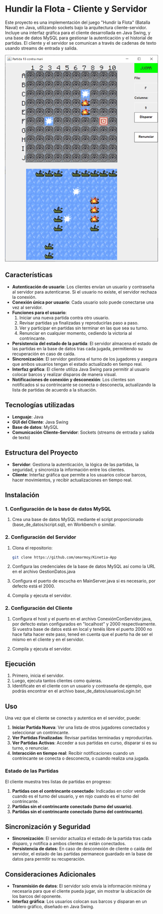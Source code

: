 # Hundir la Flota - Cliente y Servidor

Este proyecto es una implementación del juego "Hundir la Flota" (Batalla Naval) en Java, utilizando sockets bajo la arquitectura cliente-servidor. Incluye una interfaz gráfica para el cliente desarrollada en Java Swing, y una base de datos MySQL para gestionar la autenticación y el historial de partidas. El cliente y el servidor se comunican a través de cadenas de texto usando streams de entrada y salida.

![imagen_del_juego](imagenes_app/partida.PNG)

## Características

- **Autenticación de usuario**: Los clientes envían un usuario y contraseña al servidor para autenticarse. Si el usuario no existe, el servidor rechaza la conexión.
- **Conexión única por usuario**: Cada usuario solo puede conectarse una vez al servidor.
- **Funciones para el usuario**:
  1. Iniciar una nueva partida contra otro usuario.
  2. Revisar partidas ya finalizadas y reproducirlas paso a paso.
  3. Ver y participar en partidas sin terminar en las que sea su turno.
  4. Renunciar en cualquier momento, cediendo la victoria al contrincante.
- **Persistencia del estado de la partida**: El servidor almacena el estado de las partidas en la base de datos tras cada jugada, permitiendo su recuperación en caso de caída.
- **Sincronización**: El servidor gestiona el turno de los jugadores y asegura que ambos usuarios tengan el estado actualizado en tiempo real.
- **Interfaz gráfica**: El cliente utiliza Java Swing para permitir al usuario colocar barcos y realizar disparos de manera visual.
- **Notificaciones de conexión y desconexión**: Los clientes son notificados si su contrincante se conecta o desconecta, actualizando la lista de partidas de acuerdo a la situación.

## Tecnologías utilizadas

- **Lenguaje**: Java
- **GUI del Cliente**: Java Swing
- **Base de datos**: MySQL
- **Comunicación Cliente-Servidor**: Sockets (streams de entrada y salida de texto)

## Estructura del Proyecto

- **Servidor**: Gestiona la autenticación, la lógica de las partidas, la seguridad, y sincroniza la información entre los clientes.
- **Cliente**: Interfaz gráfica que permite a los usuarios colocar barcos, hacer movimientos, y recibir actualizaciones en tiempo real.

## Instalación

### 1. Configuración de la base de datos MySQL

1. Crea una base de datos MySQL mediante el script proporcionado (base_de_datos/script.sql), en Workbench o similar.

### 2. Configuración del Servidor

1. Clona el repositorio:
   ```bash
   git clone https://github.com/omarmoy/Kinetia-App
   ```

2. Configura las credenciales de la base de datos MySQL así como la URL en el archivo GestionDatos.java
   
3. Configura el puerto de escucha en MainServer.java si es necesario, por defecto está el 2000. 

7. Compila y ejecuta el servidor.

### 2. Configuración del Cliente

1. Configura el host y el puerto en el archivo ConexiónConServidor.java, por defecto estan configurados en "localhost" y 2000 respectivamente. Si vuestra base de datos está en local y tenéis libre el puerto 2000 no hace falta hacer este paso, tened en cuenta que el puerto ha de ser el mismo en el cliente y en el servidor. 

2. Compila y ejecuta el servidor.

## Ejecución

1. Primero, inicia el servidor.
2. Luego, ejecuta tantos clientes como quieras.
3. Identificate en el cliente con un usuario y contraseña de ejemplo, que podrás encontrar en el archivo base_de_datos/usuariosLogin.txt

## Uso

Una vez que el cliente se conecta y autentica en el servidor, puede:

1. **Iniciar Partida Nueva**: Ver una lista de otros jugadores conectados y seleccionar un contrincante.
2. **Ver Partidas Finalizadas**: Revisar partidas terminadas y reproducirlas.
3. **Ver Partidas Activas**: Acceder a sus partidas en curso, disparar si es su turno, o renunciar.
4. **Interacción en tiempo real**: Recibir notificaciones cuando un contrincante se conecta o desconecta, o cuando realiza una jugada.

### Estado de las Partidas

El cliente muestra tres listas de partidas en progreso:

1. **Partidas con el contrincante conectado**: Indicadas en color verde cuando es el turno del usuario, y en rojo cuando es el turno del contrincante.
2. **Partidas sin el contrincante conectado (turno del usuario)**.
3. **Partidas sin el contrincante conectado (turno del contrincante)**.

## Sincronización y Seguridad

- **Sincronización**: El servidor actualiza el estado de la partida tras cada disparo, y notifica a ambos clientes si están conectados.
- **Persistencia de datos**: En caso de desconexión de cliente o caída del servidor, el estado de las partidas permanece guardado en la base de datos para permitir su recuperación.

## Consideraciones Adicionales

- **Transmisión de datos**: El servidor solo envía la información mínima y necesaria para que el cliente pueda jugar, sin mostrar la ubicación de los barcos del oponente.
- **Interfaz gráfica**: Los usuarios colocan sus barcos y disparan en un tablero gráfico, diseñado en Java Swing.

